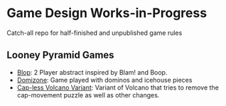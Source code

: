 # Game Design Works-in-Progress

Catch-all repo for half-finished and unpublished game rules

## Looney Pyramid Games

- [Blop](blop.md): 2 Player abstract inspired by Blam! and Boop.
- [Domizone](domizone.md): Game played with dominos and icehouse pieces
- [Cap-less Volcano Variant](nocapvolcano.md): Variant of Volcano that tries to remove the cap-movement puzzle as well as other changes.
